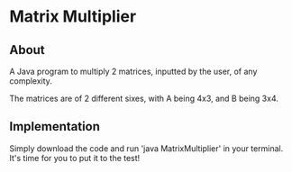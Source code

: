 # Matrix Multiplier

## About

A Java program to multiply 2 matrices, inputted by the user, of any complexity.

The matrices are of 2 different sixes, with A being 4x3, and B being 3x4.

## Implementation

Simply download the code and run 'java MatrixMultiplier' in your terminal. It's time for you to put it to the test!
